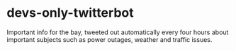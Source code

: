 # devs-only-twitterbot
Important info for the bay, tweeted out automatically every four hours about important subjects such as power outages, weather and traffic issues.
